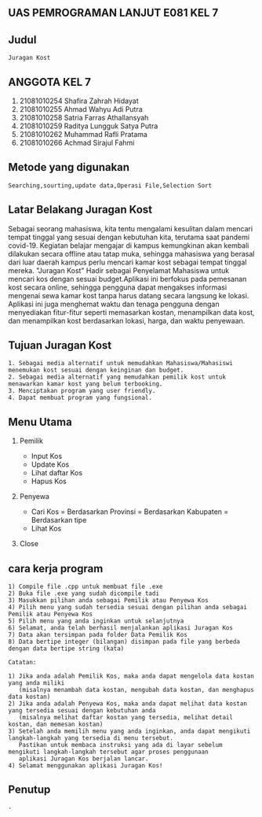 ## UAS PEMROGRAMAN LANJUT E081 KEL 7

## Judul
```
Juragan Kost
```
## ANGGOTA KEL 7
1. 21081010254 Shafira Zahrah Hidayat
2. 21081010255 Ahmad Wahyu Adi Putra
3. 21081010258 Satria Farras Athallansyah
4. 21081010259 Raditya Lungguk Satya Putra
5. 21081010262 Muhammad Rafli Pratama
6. 21081010266 Achmad Sirajul Fahmi

## Metode yang digunakan
```
Searching,sourting,update data,Operasi File,Selection Sort
```
## Latar Belakang Juragan Kost
Sebagai seorang mahasiswa, kita tentu mengalami kesulitan dalam mencari tempat tinggal yang sesuai dengan kebutuhan kita, 
terutama saat pandemi covid-19. Kegiatan belajar mengajar di kampus kemungkinan akan kembali dilakukan secara offline atau tatap muka, 
sehingga mahasiswa yang berasal dari luar daerah kampus perlu mencari kamar kost sebagai tempat tinggal mereka.
"Juragan Kost" Hadir sebagai Penyelamat Mahasiswa untuk mencari kos dengan sesuai budget.Aplikasi ini berfokus pada pemesanan kost secara online, 
sehingga pengguna dapat mengakses informasi mengenai sewa kamar kost tanpa harus datang secara langsung ke lokasi. 
Aplikasi ini juga menghemat waktu dan tenaga pengguna dengan menyediakan fitur-fitur seperti memasarkan kostan, menampilkan data kost,
dan menampilkan kost berdasarkan lokasi, harga, dan waktu penyewaan.

## Tujuan Juragan Kost
```
1. Sebagai media alternatif untuk memudahkan Mahasiswa/Mahasiswi menemukan kost sesuai dengan keinginan dan budget.
2. Sebagai media alternatif yang memudahkan pemilik kost untuk menawarkan kamar kost yang belum terbooking.
3. Menciptakan program yang user friendly.
4. Dapat membuat program yang fungsional.
```
## Menu Utama
1. Pemilik
     - Input Kos
     - Update Kos
     - Lihat daftar Kos
     - Hapus Kos

2. Penyewa
     - Cari Kos
        = Berdasarkan Provinsi
        = Berdasarkan Kabupaten
        = Berdasarkan tipe
     - Lihat Kos

3. Close

## cara kerja program
```
1) Compile file .cpp untuk membuat file .exe
2) Buka file .exe yang sudah dicompile tadi
3) Masukkan pilihan anda sebagai Pemilik atau Penyewa Kos
4) Pilih menu yang sudah tersedia sesuai dengan pilihan anda sebagai Pemilik atau Penyewa Kos
5) Pilih menu yang anda inginkan untuk selanjutnya
6) Selamat, anda telah berhasil menjalankan aplikasi Juragan Kos
7) Data akan tersimpan pada folder Data Pemilik Kos
8) Data bertipe integer (bilangan) disimpan pada file yang berbeda dengan data bertipe string (kata)

Catatan:

1) Jika anda adalah Pemilik Kos, maka anda dapat mengelola data kostan yang anda miliki 
   (misalnya menambah data kostan, mengubah data kostan, dan menghapus data kostan)
2) Jika anda adalah Penyewa Kos, maka anda dapat melihat data kostan yang tersedia sesuai dengan kebutuhan anda 
   (misalnya melihat daftar kostan yang tersedia, melihat detail kostan, dan memesan kostan)
3) Setelah anda memilih menu yang anda inginkan, anda dapat mengikuti langkah-langkah yang tersedia di menu tersebut. 
   Pastikan untuk membaca instruksi yang ada di layar sebelum mengikuti langkah-langkah tersebut agar proses penggunaan 
   aplikasi Juragan Kos berjalan lancar.
4) Selamat menggunakan aplikasi Juragan Kos!
```

## Penutup
```
-
```
